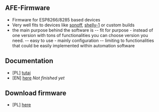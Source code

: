 ## AFE-Firmware
- Firmware for ESP8266/8285 based devices
- Very well fits to devices like [sonoff](https://www.smartnydom.pl/przelacznik-sonoff/), [shelly-1](https://www.smartnydom.pl/wlacznik-wifi-shelly-1/) or custom builds
- the main purpose behind the software is
-- fit for purpose - instead of one version with tons of functionalities you can choose version you need.
-- easy to use - mainly configuration
-- limiting to functionalities that could be easily implemented within automation software

## Documentation
- [PL] [tutaj](https://www.smartnydom.pl/afe-firmware-pl/)
- [EN] [here](https://www.smartnydom.pl/afe-firmware-en/) *Not finished yet*

## Download firmware
- [PL] [here](https://www.smartnydom.pl/afe-firmware-pl/wersje/)
